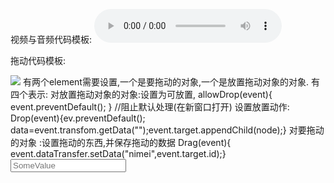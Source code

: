 视频与音频代码模板:
<audio controls= "controls">
    <src="filepath">
    <src="filepath">
</audio>

拖动代码模板:
<div id="drap1" ontrop="allowDrop()" ondragover="allowDrag()">
<img src="nimei.jpg" onstart="Drag()" draggable="true">
有两个element需要设置,一个是要拖动的对象,一个是放置拖动对象的对象.
有四个表示:
对放置拖动对象的对象:设置为可放置,
                        allowDrop(event){ event.preventDefault(); }     //阻止默认处理(在新窗口打开)
                   设置放置动作:
                        Drop(event){ev.preventDefault(); data=event.transfom.getData("");event.target.appendChild(node);}
对要拖动的对象     :设置拖动的东西,并保存拖动的数据
                        Drag(event){ event.dataTransfer.setData("nimei",event.target.id);}


<input type="search" placeholder="SomeValue">